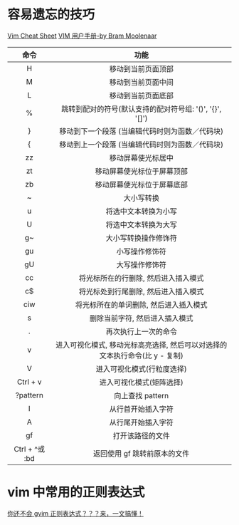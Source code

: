 # 容易遗忘的技巧

[Vim Cheat Sheet](https://vim.rtorr.com/lang/zh_cn)
[VIM 用户手册-by Bram Moolenaar](https://yianwillis.github.io/vimcdoc/doc/usr_toc.html)

|      命令       |                                    功能                                     |
| :-------------: | :-------------------------------------------------------------------------: |
|        H        |                             移动到当前页面顶部                              |
|        M        |                             移动到当前页面中间                              |
|        L        |                             移动到当前页面底部                              |
|        %        |          跳转到配对的符号(默认支持的配对符号组: '()', '{}', '\[]')          |
|        }        |               移动到下一个段落 (当编辑代码时则为函数／代码块)               |
|        {        |               移动到上一个段落 (当编辑代码时则为函数／代码块)               |
|       zz        |                             移动屏幕使光标居中                              |
|       zt        |                         移动屏幕使光标位于屏幕顶部                          |
|       zb        |                         移动屏幕使光标位于屏幕底部                          |
|       \~        |                                 大小写转换                                  |
|        u        |                            将选中文本转换为小写                             |
|        U        |                            将选中文本转换为大写                             |
|       g\~       |                            大小写转换操作修饰符                             |
|       gu        |                               小写操作修饰符                                |
|       gU        |                               大写操作修饰符                                |
|       cc        |                    将光标所在的行删除, 然后进入插入模式                     |
|       c\$       |                    将光标处到行尾删除, 然后进入插入模式                     |
|       ciw       |                   将光标所在的单词删除, 然后进入插入模式                    |
|        s        |                       删除当前字符, 然后进入插入模式                        |
|        .        |                            再次执行上一次的命令                             |
|        v        | 进入可视化模式, 移动光标高亮选择, 然后可以对选择的文本执行命令(比 y - 复制) |
|        V        |                         进入可视化模式(行粒度选择)                          |
|    Ctrl + v     |                          进入可视化模式(矩阵选择)                           |
|    ?pattern     |                              向上查找 pattern                               |
|        I        |                             从行首开始插入字符                              |
|        A        |                             从行尾开始插入字符                              |
|       gf        |                              打开该路径的文件                               |
| Ctrl + ^或 \:bd |                        返回使用 gf 跳转前原本的文件                         |

# vim 中常用的正则表达式

[你还不会 gvim 正则表达式？？？来，一文搞懂！](https://mp.weixin.qq.com/s/UHHbhf0ISW7JSW5qyvGqyA)
